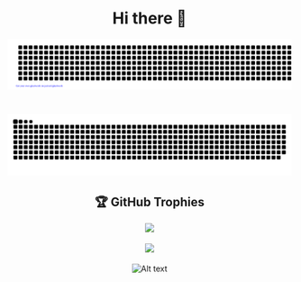 <!-- Centered heading -->
<h1 align="center">Hi there 👋</h1>

<!-- Centered first image -->
<div align="center">
  <img src="gitartwork.svg" />
</div>

###

<br clear="both">

<!-- Centered snake animation -->
<div align="center">
  <img src="https://raw.githubusercontent.com/KLD-VN/KLD-VN/output/snake.svg" alt="Snake animation" />
</div>

###

<!-- Centered GitHub Trophies -->
<div align="center">
  <h2>🏆 GitHub Trophies</h2>
  <img src="https://github-profile-trophy.vercel.app/?username=KLD-VN&theme=onedark" />
</div>

<br>

<!-- Centered Profile Views counter -->
<div align="center">
  <img src="https://visitcount.itsvg.in/api?id=kld-vn&label=Profile%20Views&pretty=false" />
</div>

<br>

<!-- Centered Spotify recently played -->
<div align="center">
  <img src="https://spotify-recently-played-readme.vercel.app/api?user=31tf5233ktedo6hzekvhy65uz7ve" alt="Alt text" />
</div>
